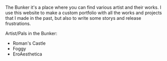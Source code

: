 The Bunker it's a place where you can find various artist and their works. I use this website  to make a custom portfolio with all the works and projects that I made in the past, but also to write some storys and release frustrations.

Artist/Pals in the Bunker:
- Roman's Castle
- Foggy
- EroAesthetica
